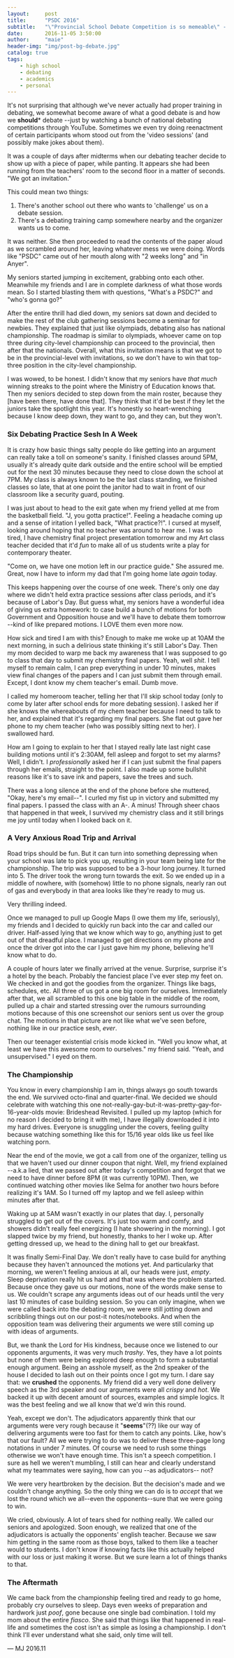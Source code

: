 ```yaml
---
layout:     post
title:      "PSDC 2016"
subtitle:   "\"Provincial School Debate Competition is so memeable\" - Claire 2016"
date:       2016-11-05 3:50:00
author:     "maie"
header-img: "img/post-bg-debate.jpg"
catalog: true
tags:
    - high school
    - debating
    - academics
    - personal
---
```

It's not surprising that although we've never actually had proper training in debating, we somewhat become aware of what a good debate is and how we **should*** debate --just by watching a bunch of national debating competitions through YouTube. Sometimes we even try doing reenactment of certain participants whom stood out from the 'video sessions' (and possibly make jokes about them).

It was a couple of days after midterms when our debating teacher decide to show up with a piece of paper, while panting. It appears she had been running from the teachers' room to the second floor in a matter of seconds. "We got an invitation."

This could mean two things:

1) There's another school out there who wants to 'challenge' us on a debate session.
2) There's a debating training camp somewhere nearby and the organizer wants us to come.

It was neither. She then proceeded to read the contents of the paper aloud as we scrambled around her, leaving whatever mess we were doing. Words like "PSDC" came out of her mouth along with "2 weeks long" and "in Anyer".

My seniors started jumping in excitement, grabbing onto each other. Meanwhile my friends and I are in complete darkness of what those words mean. So I started blasting them with questions, "What's a PSDC?" and "who's gonna go?"

After the entire thrill had died down, my seniors sat down and decided to make the rest of the club gathering sessions become a seminar for newbies. They explained that just like olympiads, debating also has national championship. The roadmap is similar to olympiads, whoever came on top three during city-level championship can proceed to the provincial, then after that the nationals. Overall, what this invitation means is that we got to be in the provincial-level with invitations, so we don't have to win that top-three position in the city-level championship.

I was wowed, to be honest. I didn't know that my seniors have *that much* winning streaks to the point where the Ministry of Education knows that. Then my seniors decided to step down from the main roster, because they [have been there, have done that]. They think that it'd be best if they let the juniors take the spotlight this year. It's honestly so heart-wrenching because I know deep down, they want to go, and they can, but they won't.

### Six Debating Practice Sesh In A Week ###
It is crazy how basic things salty people do like getting into an argument can really take a toll on someone's sanity. I finished classes around 5PM, usually it's already quite dark outside and the entire school will be emptied out for the next 30 minutes because they need to close down the school at 7PM. My class is always known to be the last class standing, we finished classes so late, that at one point the janitor had to wait in front of our classroom like a security guard, pouting.

I was just about to head to the exit gate when my friend yelled at me from the basketball field. "J, you gotta practice!". Feeling a headache coming up and a sense of iritation I yelled back, "What practice?!". I cursed at myself, looking around hoping that no teacher was around to hear me. I was so tired, I have chemistry final project presentation tomorrow and my Art class teacher decided that it'd *fun* to make all of us students write a play for contemporary theater.

"Come on, we have one motion left in our practice guide." She assured me. Great, now I have to inform my dad that I'm going home late *again* today.

This keeps happening over the course of one week. There's only one day where we didn't held extra practice sessions after class periods, and it's because of Labor's Day. But guess what, my seniors have a wonderful idea of giving us extra homework: to case build a bunch of motions for both Government and Opposition house and we'll have to debate them tomorrow --kind of like prepared motions. I LOVE them even more now.

How sick and tired I am with this? Enough to make me woke up at 10AM the next morning, in such a delirious state thinking it's still Labor's Day. Then my mom decided to warp me back my awareness that I was supposed to go to class that day to submit my chemistry final papers. Yeah, well *shit*. I tell myself to remain calm, I can prep everything in under 10 minutes, makes view final changes of the papers and I can just submit them through email. Except, I dont know my chem teacher's email. Dumb move.

I called my homeroom teacher, telling her that I'll skip school today (only to come by later after school ends for more debating session). I asked her if she knows the whereabouts of my chem teacher because I need to talk to her, and explained that it's regarding my final papers. She flat out gave her phone to my chem teacher (who was possibly sitting next to her). I swallowed hard.

How am I going to explain to her that I stayed really late last night case building motions until it's 2:30AM, fell asleep and forgot to set my alarms? Well, I didn't. I *professionally* asked her if I can just submit the final papers through her emails, straight to the point. I also made up some bullshit reasons like it's to save ink and papers, save the trees and such.

There was a long silence at the end of the phone before she muttered, "Okay, here's my email--". I curled my fist up in victory and submitted my final papers. I passed the class with an A-. A minus! Through sheer chaos that happened in that week, I survived my chemistry class and it still brings me joy until today when I looked back on it.

### A Very Anxious Road Trip and Arrival ###
Road trips should be fun. But it can turn into something depressing when your school was late to pick you up, resulting in your team being late for the championship. The trip was supposed to be a 3-hour long journey. It turned into 5. The driver took the wrong turn towards the exit. So we ended up in a middle of nowhere, with (somehow) little to no phone signals, nearly ran out of gas and everybody in that area looks like they're ready to mug us.

Very thrilling indeed.

Once we managed to pull up Google Maps (I owe them my life, seriously), my friends and I decided to quickly run back into the car and called our driver. Half-assed lying that we know which way to go, anything just to get out of that dreadful place. I managed to get directions on my phone and once the driver got into the car I just gave him my phone, believing he'll know what to do.

A couple of hours later we finally arrived at the venue. Surprise, surprise it's a hotel by the beach. Probably the fanciest place I've ever step my feet on. We checked in and got the goodies from the organizer. Things like bags, schedules, etc. All three of us got a one big room for ourselves. Immediately after that, we all scrambled to this one big table in the middle of the room, pulled up a chair and started stressing over the rumours surrounding motions because of this one screenshot our seniors sent us over the group chat. The motions in that picture are not like what we've seen before, nothing like in our practice sesh, *ever*.

Then our teenager existential crisis mode kicked in. "Well you know what, at least we have this awesome room to ourselves." my friend said. "Yeah, and unsupervised." I eyed on them.

### The Championship ###
You know in every championship I am in, things always go south towards the end. We survived octo-final and quarter-final. We decided we should celebrate with watching this one not-really-gay-but-it-was-pretty-gay-for-16-year-olds movie: Brideshead Revisited. I pulled up my laptop (which for no reason I decided to bring it with me), I have illegally downloaded it into my hard drives. Everyone is snuggling under the covers, feeling guilty because watching something like this for 15/16 year olds like us feel like watching porn.

Near the end of the movie, we got a call from one of the organizer, telling us that we haven't used our dinner coupon that night. Well, my friend explained --a.k.a lied, that we passed out after today's competition and forgot that we need to have dinner before 8PM (it was currently 10PM). Then, we continued watching other movies like Selma for another two hours before realizing it's 1AM. So I turned off my laptop and we fell asleep within minutes after that.

Waking up at 5AM wasn't exactly in our plates that day. I, personally struggled to get out of the covers. It's just too warm and comfy, and showers didn't really feel energizing (I hate showering in the morning). I got slapped twice by my friend, but honestly, thanks to her I woke up. After getting dressed up, we head to the dining hall to get our breakfast.

It was finally Semi-Final Day. We don't really have to case build for anything because they haven't announced the motions yet. And particularky that morning, we weren't feeling anxious at all, our heads were just, *empty*. Sleep deprivation really hit us hard and that was where the problem started. Because once they gave us our motions, none of the words make sense to us. We couldn't scrape any arguments ideas out of our heads until the very last 10 minutes of case building session. So you can only imagine, when we were called back into the debating room, we were still jotting down and scribbling things out on our post-it notes/notebooks. And when the opposition team was delivering their arguments we were still coming up with ideas of arguments.

But, we thank the Lord for His kindness, because once we listened to our opponents arguments, it was very much *trashy*. Yes, they have a lot points but none of them were being explored deep enough to form a substantial enough argument. Being an asshole myself, as the 2nd speaker of the house I decided to lash out on their points once I got my turn. I dare say that: we **crushed** the opponents. My friend did a very well done delivery speech as the 3rd speaker and our arguments were all *crispy* and *hot*. We backed it up with decent amount of sources, examples and simple logics. It was the best feeling and we all know that we'd win this round.

Yeah, except we don't. The adjudicators apparently think that our arguments were very rough because it "**seems**"(??) like our way of delivering arguments were too fast for them to catch any points. Like, how's that our fault? All we were trying to do was to deliver these three-page long notations in under 7 minutes. Of course we need to rush some things otherwise we won't have enough time. This isn't a speech competition. I sure as hell we weren't mumbling, I still can hear and clearly understand what my teammates were saying, how can you --as adjudicators-- not?

We were very heartbroken by the decision. But the decision's made and we couldn't change anything. So the only thing we can do is to *accept* that we lost the round which we all--even the opponents--sure that we were going to win.

We cried, obviously. A lot of tears shed for nothing really. We called our seniors and apologized. Soon enough, we realized that one of the adjudicators is actually the opponents' english teacher. Because we saw him getting in the same room as those boys, talked to them like a teacher would to students. I don't know if knowing facts like this actually helped with our loss or just making it worse. But we sure learn a lot of things thanks to that.

### The Aftermath ###
We came back from the championship feeling tired and ready to go home, probably cry ourselves to sleep. Days even weeks of preparation and hardwork just *poof*, gone because one single bad combination. I told my mom about the entire *fiasco*. She said that things like that happened in real-life and sometimes the cost isn't as simple as losing a championship. I don't think I'll ever understand what she said, only time will tell.

— MJ 2016.11
